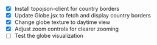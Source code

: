 - [x] Install topojson-client for country borders
- [x] Update Globe.jsx to fetch and display country borders
- [x] Change globe texture to daytime view
- [x] Adjust zoom controls for clearer zooming
- [ ] Test the globe visualization
